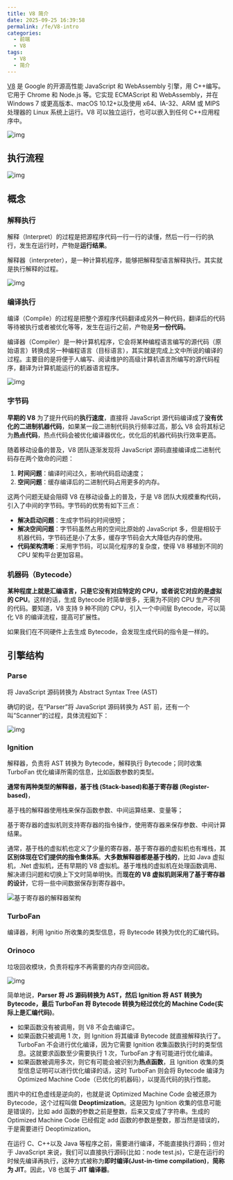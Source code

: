 ```yaml
---
title: V8 简介
date: 2025-09-25 16:39:58
permalink: /fe/V8-intro
categories:
  - 前端
  - V8
tags:
  - V8
  - 简介
---
```


[V8](https://v8.dev/) 是 Google 的开源高性能 JavaScript 和 WebAssembly 引擎，用 C++编写。它用于 Chrome 和 Node.js 等。它实现 ECMAScript 和 WebAssembly，并在 Windows 7 或更高版本、macOS 10.12+以及使用 x64、IA-32、ARM 或 MIPS 处理器的 Linux 系统上运行。V8 可以独立运行，也可以嵌入到任何 C++应用程序中。

![img](./2901.简介.assets/V8是什么.webp)

## 执行流程

![img](./2901.简介.assets/V8执行流程.webp)

## 概念

### 解释执行

解释（Interpret）的过程是把源程序代码一行一行的读懂，然后一行一行的执行，发生在运行时，产物是**运行结果**。

解释器（interpreter），是一种计算机程序，能够把解释型语言解释执行。其实就是执行解释的过程。

![img](./2901.简介.assets/解释.webp)

### 编译执行

编译（Compile）的过程是把整个源程序代码翻译成另外一种代码，翻译后的代码等待被执行或者被优化等等，发生在运行之前，产物是**另一份代码**。

编译器（Compiler）是一种计算机程序，它会将某种编程语言编写的源代码（原始语言）转换成另一种编程语言（目标语言），其实就是完成上文中所说的编译的过程。主要目的是将便于人编写、阅读维护的高级计算机语言所编写的源代码程序，翻译为计算机能运行的机器语言程序。

![img](./2901.简介.assets/编译.webp)

### 字节码

**早期的 V8** 为了提升代码的**执行速度**，直接将 JavaScript 源代码编译成了**没有优化的二进制机器代码**，如果某一段二进制代码执行频率过高，那么 V8 会将其标记为**热点代码**，热点代码会被优化编译器优化，优化后的机器代码执行效率更高。

随着移动设备的普及，V8 团队逐渐发现将 JavaScript 源码直接编译成二进制代码存在两个致命的问题：

1. **时间问题**：编译时间过久，影响代码启动速度；
2. **空间问题**：缓存编译后的二进制代码占用更多的内存。

这两个问题无疑会阻碍 V8 在移动设备上的普及，于是 V8 团队大规模重构代码，引入了中间的字节码。字节码的优势有如下三点：

- **解决启动问题**：生成字节码的时间很短；
- **解决空间问题**：字节码虽然占用的空间比原始的 JavaScript 多，但是相较于机器代码，字节码还是小了太多，缓存字节码会大大降低内存的使用。
- **代码架构清晰**：采用字节码，可以简化程序的复杂度，使得 V8 移植到不同的 CPU 架构平台更加容易。

### 机器码（Bytecode）

**某种程度上就是汇编语言，只是它没有对应特定的 CPU，或者说它对应的是虚拟的 CPU**。这样的话，生成 Bytecode 时简单很多，无需为不同的 CPU 生产不同的代码。要知道，V8 支持 9 种不同的 CPU，引入一个中间层 Bytecode，可以简化 V8 的编译流程，提高可扩展性。

如果我们在不同硬件上去生成 Bytecode，会发现生成代码的指令是一样的。

## 引擎结构

### Parse

将 JavaScript 源码转换为 Abstract Syntax Tree (AST)

确切的说，在“Parser”将 JavaScript 源码转换为 AST 前，还有一个叫”Scanner“的过程，具体流程如下：

![img](./2901.简介.assets/Parse.png)

### Ignition

解释器，负责将 AST 转换为 Bytecode，解释执行 Bytecode；同时收集 TurboFan 优化编译所需的信息，比如函数参数的类型。

**通常有两种类型的解释器，基于栈 (Stack-based)和基于寄存器 (Register-based)**，

基于栈的解释器使用栈来保存函数参数、中间运算结果、变量等；

基于寄存器的虚拟机则支持寄存器的指令操作，使用寄存器来保存参数、中间计算结果。

通常，基于栈的虚拟机也定义了少量的寄存器，基于寄存器的虚拟机也有堆栈，其**区别体现在它们提供的指令集体系**。**大多数解释器都是基于栈的**，比如 Java 虚拟机，.Net 虚拟机，还有早期的 V8 虚拟机。基于堆栈的虚拟机在处理函数调用、解决递归问题和切换上下文时简单明快。而**现在的 V8 虚拟机则采用了基于寄存器的设计**，它将一些中间数据保存到寄存器中。

![基于寄存器的解释器架构](./2901.简介.assets/基于寄存器的解释器架构.png)

### TurboFan

编译器，利用 Ignitio 所收集的类型信息，将 Bytecode 转换为优化的汇编代码。

### Orinoco

垃圾回收模块，负责将程序不再需要的内存空间回收。

![img](./2901.简介.assets/ignition-turbofan-pipeline.png)

简单地说，**Parser 将 JS 源码转换为 AST，然后 Ignition 将 AST 转换为 Bytecode，最后 TurboFan 将 Bytecode 转换为经过优化的 Machine Code(实际上是汇编代码)**。

- 如果函数没有被调用，则 V8 不会去编译它。
- 如果函数只被调用 1 次，则 Ignition 将其编译 Bytecode 就直接解释执行了。TurboFan 不会进行优化编译，因为它需要 Ignition 收集函数执行时的类型信息。这就要求函数至少需要执行 1 次，TurboFan 才有可能进行优化编译。
- 如果函数被调用多次，则它有可能会被识别为**热点函数**，且 Ignition 收集的类型信息证明可以进行优化编译的话，这时 TurboFan 则会将 Bytecode 编译为 Optimized Machine Code（已优化的机器码），以提高代码的执行性能。

图片中的红色虚线是逆向的，也就是说 Optimized Machine Code 会被还原为 Bytecode，这个过程叫做 **Deoptimization**。这是因为 Ignition 收集的信息可能是错误的，比如 add 函数的参数之前是整数，后来又变成了字符串。生成的 Optimized Machine Code 已经假定 add 函数的参数是整数，那当然是错误的，于是需要进行 Deoptimization。

在运行 C、C++以及 Java 等程序之前，需要进行编译，不能直接执行源码；但对于 JavaScript 来说，我们可以直接执行源码(比如：node test.js)，它是在运行的时候先编译再执行，这种方式被称为**即时编译(Just-in-time compilation)**，**简称为 JIT**。因此，V8 也属于 **JIT 编译器**。

